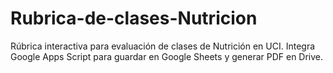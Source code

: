 # Rubrica-de-clases-Nutricion
Rúbrica interactiva para evaluación de clases de Nutrición en UCI. Integra Google Apps Script para guardar en Google Sheets y generar PDF en Drive.
